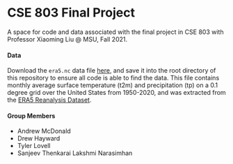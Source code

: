 # CSE 803 Final Project

A space for code and data associated with the final project in CSE 803 with Professor Xiaoming Liu @ MSU, Fall 2021.

#### Data

Download the `era5.nc` data file [here](https://drive.google.com/file/d/1WWSbjyY0h3MZQJI6lzvWu4bLwsP8dZUN/view?usp=sharing),
and save it into the root directory of this repository to ensure all code is able to find the data.
This file contains monthly average surface temperature (t2m) and precipitation (tp)
on a 0.1 degree grid over the United States from 1950-2020, and was extracted from the
[ERA5 Reanalysis Dataset](https://cds.climate.copernicus.eu/cdsapp#!/dataset/reanalysis-era5-land-monthly-means?tab=overview).

#### Group Members
- Andrew McDonald
- Drew Hayward
- Tyler Lovell
- Sanjeev Thenkarai Lakshmi Narasimhan